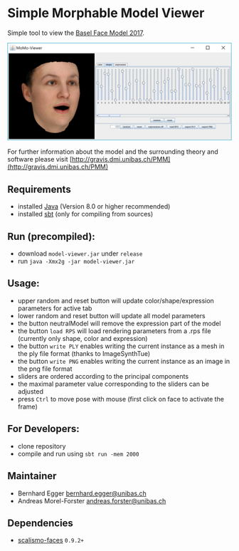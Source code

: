  # Simple Morphable Model Viewer
 
 Simple tool to view the [Basel Face Model 2017](http://faces.cs.unibas.ch/bfm/bfm2017.html).
 
 ![Simple Morphable Model Viewer](Screenshot.png)
 
 For further information about the model and the surrounding theory and software please visit [http://gravis.dmi.unibas.ch/PMM](http://gravis.dmi.unibas.ch/PMM)

## Requirements
- installed [Java](http://www.oracle.com/technetwork/java/javase/downloads/index.html) (Version 8.0 or higher recommended)
- installed [sbt](http://www.scala-sbt.org/release/tutorial/Setup.html) (only for compiling from sources)

## Run (precompiled):
- download `model-viewer.jar` under `release`
- run `java -Xmx2g -jar model-viewer.jar`

## Usage:
- upper random and reset button will update color/shape/expression parameters for active tab
- lower random and reset button will update all model parameters
- the button neutralModel will remove the expression part of the model
- the button `load RPS` will load rendering parameters from a .rps file (currently only shape, color and expression)
- the button `write PLY` enables writing the current instance as a mesh in the ply file format (thanks to ImageSynthTue)
- the button `write PNG` enables writing the current instance as an image in the png file format
- sliders are ordered according to the principal components
- the maximal parameter value corresponding to the sliders can be adjusted
- press `Ctrl` to move pose with mouse (first click on face to activate the frame)
 
## For Developers:
- clone repository
- compile and run using `sbt run -mem 2000`

## Maintainer

- Bernhard Egger <bernhard.egger@unibas.ch>
- Andreas Morel-Forster <andreas.forster@unibas.ch>

## Dependencies

- [scalismo-faces](https://github.com/unibas-gravis/scalismo-faces) `0.9.2+`
